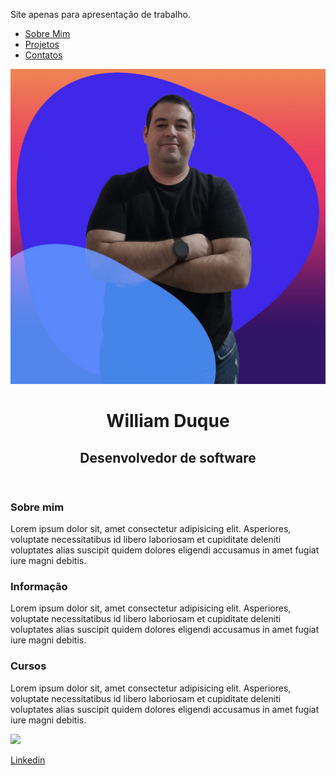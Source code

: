 Site apenas para apresentação de trabalho.
<html lang="en">
<head>
    <meta charset="UTF-8">
    <meta name="viewport" content="width=device-width, initial-scale=1.0">
    <title>William Duque</title>
    <link rel="stylesheet" href="index.css">
</head>
<body>
    <nav>
        <ul>
            <li>
                <a href="Index.html">Sobre Mim</a>
            </li>
            <li>
                <a href="project.html">Projetos</a>
            </li>
            <li>
                <a href="contact.html">Contatos</a>
            </li>
        </ul>
    </nav>
    <header>
        <div class="center">
            <img src="William.png"></img>
        </div>
        <h1> William Duque</h1>
        <h2>Desenvolvedor de software</h2>
            </header>
    <main>
        <section>
            <h3>Sobre mim</h3>
            <p>
                Lorem ipsum dolor sit, amet consectetur adipisicing elit. Asperiores, voluptate necessitatibus id libero laboriosam et cupiditate deleniti voluptates alias suscipit quidem dolores eligendi accusamus in amet fugiat iure magni debitis.
            </p>
            <h3>Informação</h3>
            <p>
                Lorem ipsum dolor sit, amet consectetur adipisicing elit. Asperiores, voluptate necessitatibus id libero laboriosam et cupiditate deleniti voluptates alias suscipit quidem dolores eligendi accusamus in amet fugiat iure magni debitis.
            </p>
            <h3>Cursos</h3>
            <p>
                Lorem ipsum dolor sit, amet consectetur adipisicing elit. Asperiores, voluptate necessitatibus id libero laboriosam et cupiditate deleniti voluptates alias suscipit quidem dolores eligendi accusamus in amet fugiat iure magni debitis.
            </p>
        </section>
    </main>
    <footer>
        <a href="https://www.linkedin.com/in/william-chausse-5b5424a3" target="_blank" rel="noopener noreferrer">
            <img src="./img/linkedin-svgrepo-com.svg"></img>
            <p> Linkedin</p>
        </a>
    </footer>
</body>
</html>
